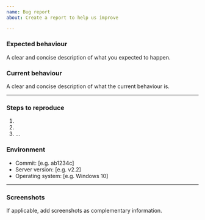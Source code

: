 ```yaml
---
name: Bug report
about: Create a report to help us improve

---
```


### Expected behaviour
A clear and concise description of what you expected to happen.

### Current behaviour
A clear and concise description of what the current behaviour is.

----

### Steps to reproduce
1.
2.
3. ...

### Environment
* Commit: [e.g. ab1234c]
* Server version: [e.g. v2.2]
* Operating system: [e.g. Windows 10]

---

### Screenshots
If applicable, add screenshots as complementary information.
